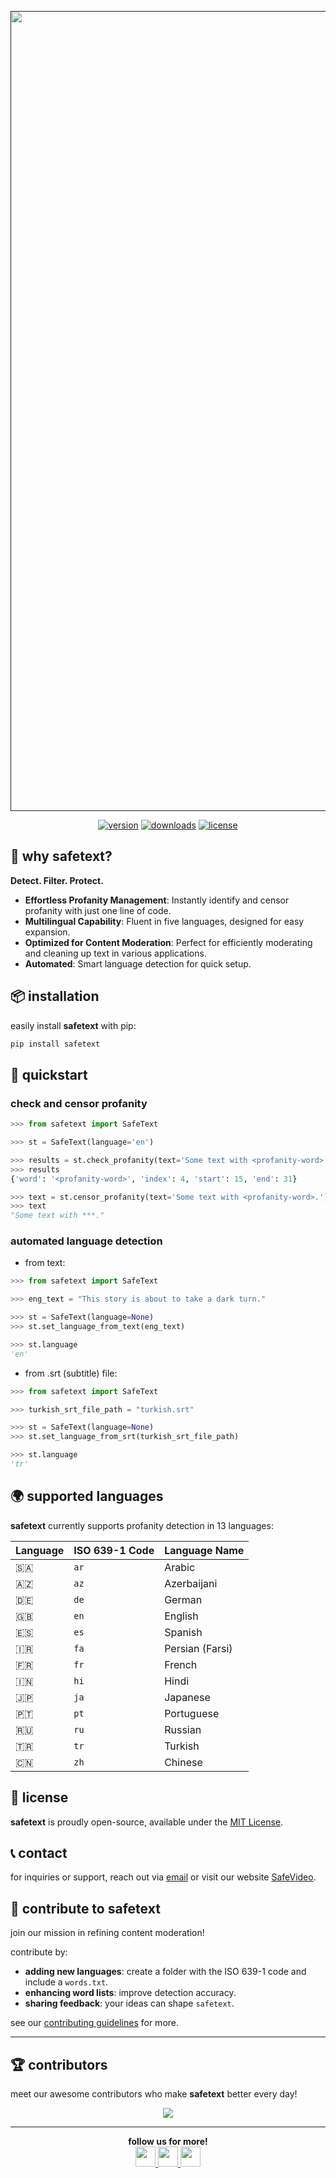 <div align="center">
  <p>
    <a align="center" href="" target="_blank">
      <img
        width="1280"
        src="https://github.com/safevideo/safetext/assets/44926076/9af66dde-3a93-4c5b-b802-cb31dffcb2e5"
      >
    </a>
  </p>

[![version](https://badge.fury.io/py/safetext.svg)](https://badge.fury.io/py/safetext)
[![downloads](https://pepy.tech/badge/safetext)](https://pepy.tech/project/safetext)
[![license](https://img.shields.io/pypi/l/safetext)](LICENSE)

</div>

## 🤔 why safetext?

**Detect. Filter. Protect.**

- **Effortless Profanity Management**: Instantly identify and censor profanity with just one line of code.
- **Multilingual Capability**: Fluent in five languages, designed for easy expansion.
- **Optimized for Content Moderation**: Perfect for efficiently moderating and cleaning up text in various applications.
- **Automated**: Smart language detection for quick setup.

## 📦 installation

easily install **safetext** with pip:

```bash
pip install safetext
```

## 🎯 quickstart

### check and censor profanity

```python
>>> from safetext import SafeText

>>> st = SafeText(language='en')

>>> results = st.check_profanity(text='Some text with <profanity-word>.')
>>> results
{'word': '<profanity-word>', 'index': 4, 'start': 15, 'end': 31}

>>> text = st.censor_profanity(text='Some text with <profanity-word>.')
>>> text
"Some text with ***."
```

### automated language detection

- from text:

```python
>>> from safetext import SafeText

>>> eng_text = "This story is about to take a dark turn."

>>> st = SafeText(language=None)
>>> st.set_language_from_text(eng_text)

>>> st.language
'en'
```

- from .srt (subtitle) file:

```python
>>> from safetext import SafeText

>>> turkish_srt_file_path = "turkish.srt"

>>> st = SafeText(language=None)
>>> st.set_language_from_srt(turkish_srt_file_path)

>>> st.language
'tr'
```

## 🌍 supported languages

**safetext** currently supports profanity detection in 13 languages:

| Language | ISO 639-1 Code | Language Name |
|----------|----------------|---------------|
| 🇸🇦 | `ar` | Arabic |
| 🇦🇿 | `az` | Azerbaijani |
| 🇩🇪 | `de` | German |
| 🇬🇧 | `en` | English |
| 🇪🇸 | `es` | Spanish |
| 🇮🇷 | `fa` | Persian (Farsi) |
| 🇫🇷 | `fr` | French |
| 🇮🇳 | `hi` | Hindi |
| 🇯🇵 | `ja` | Japanese |
| 🇵🇹 | `pt` | Portuguese |
| 🇷🇺 | `ru` | Russian |
| 🇹🇷 | `tr` | Turkish |
| 🇨🇳 | `zh` | Chinese |

## 📜 license

**safetext** is proudly open-source, available under the [MIT License](LICENSE).

## 📞 contact

for inquiries or support, reach out via [email](mailto:support@safevideo.ai) or visit our website [SafeVideo](https://safevideo.ai/).

## 🤝 contribute to safetext

join our mission in refining content moderation!

contribute by:

- **adding new languages**: create a folder with the ISO 639-1 code and include a `words.txt`.
- **enhancing word lists**: improve detection accuracy.
- **sharing feedback**: your ideas can shape `safetext`.

see our [contributing guidelines](CONTRIBUTING.md) for more.

______________________________________________________________________

## 🏆 contributors

meet our awesome contributors who make **safetext** better every day!

<p align="center">
    <a href="https://github.com/safevideo/safetext/graphs/contributors">
      <img src="https://contrib.rocks/image?repo=safevideo/safetext" />
    </a>
</p>

______________________________________________________________________

<div align="center">
  <b>follow us for more!</b>
  <br>
  <a href="https://www.linkedin.com/company/safevideo/">
      <img
        src="https://user-images.githubusercontent.com/44926076/278822352-30e06f9b-1915-4aed-8081-6796432daa7a.png"
        height="32px"
      />
  </a>
  <a href="https://huggingface.co/safevideo">
      <img
        src="https://user-images.githubusercontent.com/34196005/278877706-ed074c9c-0938-48a1-98e8-39a322faf01d.png"
        height="32px"
      />
  </a>
  <a href="https://twitter.com/safevideo_ai">
      <img
        src="https://user-images.githubusercontent.com/34196005/278877049-141925a9-aa1b-4730-829e-74f6d08ee8ca.png"
        height="32px"
      />
  </a>
</div>
